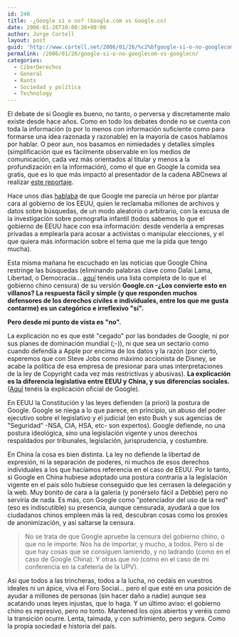 ```yaml
---
id: 240
title: -¿Google sí­ o no? (Google.com vs Google.cn)
date: 2006-01-26T10:00:38+00:00
author: Jorge Cortell
layout: post
guid: 'http://www.cortell.net/2006/01/26/%c2%bfgoogle-si-o-no-googlecom-vs-googlecn/'
permalink: /2006/01/26/google-si-o-no-googlecom-vs-googlecn/
categories:
  - CiberDerechos
  - General
  - Rants
  - Sociedad y polí­tica
  - Technology
---
```

El debate de si Google es bueno, no tanto, o perversa y discretamente malo existe desde hace años. Como en todo los debates donde no se cuenta con toda la información (o por lo menos con información suficiente como para formarse una idea razonada y razonable) en la mayorí­a de casos hablamos por hablar. O peor aun, nos basamos en nimiedades y detalles simples (simplificación que es fácilmente observable en los medios de comunicación, cada vez más orientados al titular y menos a la profundización en la información), como el que en Google la comida sea gratis, que es lo que más impactó al presentador de la cadena ABCnews al realizar [este reportaje](http://abcnews.go.com/Video/playerIndex?id=1528162).

Hace unos dí­as [hablaba](http://www.cortell.net/2006/01/22/heroes-y-villanos/) de que Google me parecí­a un héroe por plantar cara al gobierno de los EEUU, quien le reclamaba millones de archivos y datos sobre búsquedas, de un modo aleatorio o arbitrario, con la excusa de la investigación sobre pornografí­a infantil (todos sabemos lo que el gobierno de EEUU hace con esa información: desde venderla a empresas privadas a emplearla para acosar a activistas o manipular elecciones, y el que quiera más información sobre el tema que me la pida que tengo mucha).

Esta misma mañana he escuchado en las noticias que Google China restringe las búsquedas (eliminando palabras clave como Dalai Lama, Libertad, o Democracia... [aquí­](http://en.wikipedia.org/wiki/List_of_words_blocked_by_search_engines_in_Mainland_China) tenéis una lista completa de lo que el gobierno chino censura) de su versión **Google.cn -¿Los convierte esto en villanos? La respuesta fácil y simple (y que responden muchos defensores de los derechos civiles e individuales, entre los que me gusta contarme) es un categórico e irreflexivo "sí­".**

**Pero desde mi punto de vista es "no".**

La explicación no es que esté "cegado" por las bondades de Google, ni por sus planes de dominación mundial (;-)), ni que sea un sectario como cuando defendí­a a Apple por encima de los datos y la razón (por cierto, esperemos que con Steve Jobs como máximo accionista de Disney, se acabe la polí­tica de esa empresa de presionar para unas interpretaciones de la ley de Copyright cada vez más restrictivas y abusivas). **La explicación es la diferencia legislativa entre EEUU y China, y sus diferencias sociales.** ([Aquí­](http://money.cnn.com/2006/01/25/news/international/davos_fortune/?cnn=yes) tenéis la explicación oficial de Google).

En EEUU la Constitución y las leyes defienden (a priori) la postura de Google. Google se niega a lo que parece, en principio, un abuso del poder ejecutivo sobre el legislativo y el judicial (en esto Bush y sus agencias de "Seguridad" -NSA, CIA, HSA, etc- son expertos). Google defiende, no una postura ideológica, sino una legislación vigente y unos derechos respaldados por tribunales, legislación, jurisprudencia, y costumbre.

En China la cosa es bien distinta. La ley no defiende la libertad de expresión, ni la separación de poderes, ni muchos de esos derechos individuales a los que hací­amos referencia en el caso de EEUU. Por lo tanto, si Google en China hubiese adoptado una postura contraria a la legislación vigente en el paí­s sólo hubiese conseguido que les cerrasen la delegación y la web. Muy bonito de cara a la galerí­a (y ponérselo fácil a Debbie) pero no servirí­a de nada. Es más, con Google como "potenciador del uso de la red" (eso es indiscutible) su presencia, aunque censurada, ayudará a que los ciudadanos chinos empleen más la red, descubran cosas como los proxies de anonimización, y así­ saltarse la censura.

> No se trata de que Google apruebe la censura del gobierno chino, o que no le importe. Nos ha de importar, y mucho, a todos. Pero sí­ de que hay cosas que se consiguen lamiendo, y no ladrando (como en el caso de Google China). Y otras que no (como en el caso de mi conferencia en la cafeterí­a de la UPV). 

Así­ que todos a las trincheras, todos a la lucha, no cedáis en vuestros ideales ni un ápice, viva el Foro Social... pero el que esté en una posición de ayudar a millones de personas (sin hacer daño a nadie) aunque sea acatando unas leyes injustas, que lo haga. Y un último aviso: el gobierno chino es represivo, pero no tonto. Mantened los ojos abiertos y veréis como la transición ocurre. Lenta, taimada, y con sufrimiento, pero segura. Como la propia sociedad e historia del paí­s.